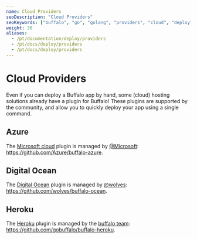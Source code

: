 ```yaml
---
name: Cloud Providers
seoDescription: "Cloud Providers"
seoKeywords: ["buffalo", "go", "golang", "providers", "cloud", "deploy", "azure", "digital ocean", "heroku"]
weight: 30
aliases:
  - /pt/documentation/deploy/providers
  - /pt/docs/deploy/providers
  - /pt/docs/deploy/providers
---
```

# Cloud Providers

Even if you can deploy a Buffalo app by hand, some (cloud) hosting solutions already have a plugin for Buffalo! These plugins are supported by the community, and allow you to quickly deploy your app using a single command.

## Azure

The [Microsoft cloud](https://azure.microsoft.com/en-us/) plugin is managed by [@Microsoft](https://open.microsoft.com/): https://github.com/Azure/buffalo-azure.

## Digital Ocean

The [Digital Ocean](https://www.digitalocean.com/) plugin is managed by [@wolves](https://github.com/wolves): https://github.com/wolves/buffalo-ocean.

## Heroku

The [Heroku](https://www.heroku.com/) plugin is managed by the [buffalo team](https://github.com/gobuffalo): https://github.com/gobuffalo/buffalo-heroku.
